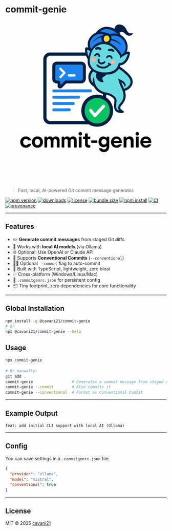 # commit-genie
[![commit-genie logo](commit-genie.png)](https://github.com/thegreatbey/commit-gen)

> Fast, local, AI-powered Git commit message generator.

[![npm version](https://img.shields.io/npm/v/@cavani21/commit-genie?color=blue)](https://www.npmjs.com/package/@cavani21/commit-genie)
[![downloads](https://img.shields.io/npm/dt/@cavani21/commit-genie)](https://www.npmjs.com/package/@cavani21/commit-genie)
[![license](https://img.shields.io/npm/l/@cavani21/commit-genie)](https://github.com/thegreatbey/commit-gen/blob/main/LICENSE)
[![bundle size](https://img.shields.io/bundlephobia/minzip/@cavani21/commit-genie)](https://bundlephobia.com/result?p=@cavani21/commit-genie)
[![npm install](https://img.shields.io/badge/npx%20@cavani21%2Fcommit--genie-blue.svg)](https://www.npmjs.com/package/@cavani21/commit-genie)
[![CI](https://github.com/thegreatbey/commit-gen/actions/workflows/publish.yml/badge.svg)](https://github.com/thegreatbey/commit-gen/actions)
[![provenance](https://img.shields.io/badge/provenance-signed-brightgreen?logo=npm)](https://docs.npmjs.com/generating-provenance-statements)

---

## Features

- ✏️ **Generate commit messages** from staged Git diffs
- 🤖 Works with **local AI models** (via Ollama)
- 🌐 Optional: Use OpenAI or Claude API
- 🔧 Supports **Conventional Commits** (`--conventional`)
- 🧑‍💻 Optional `--commit` flag to auto-commit
- 🧪 Built with TypeScript, lightweight, zero bloat
- ✅ Cross-platform (Windows/Linux/Mac)
- 📁 `.commitgenrc.json` for persistent config
- 📦 Tiny footprint, zero dependencies for core functionality

---

## Global Installation

```bash
npm install -g @cavani21/commit-genie
# or
npx @cavani21/commit-genie --help

````

## Usage

```bash
npx commit-genie

# Or manually:
git add .
commit-genie                 # Generates a commit message from staged changes
commit-genie --commit        # Also commits it
commit-genie --conventional  # Format as Conventional Commit
```

---

## Example Output

```
feat: add initial CLI support with local AI (Ollama)
```

---

## Config

You can save settings in a `.commitgenrc.json` file:

```json
{
  "provider": "ollama",
  "model": "mistral",
  "conventional": true
}
```

---

## License

MIT © 2025 [cavani21](https://github.com/thegreatbey)

```